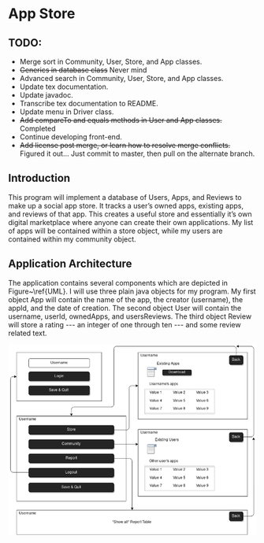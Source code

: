 # App Store

## TODO:

* Merge sort in Community, User, Store, and App classes.
* ~~Generics in database class~~ Never mind
* Advanced search in Community, User, Store, and App classes.
* Update tex documentation.
* Update javadoc.
* Transcribe tex documentation to README.
* Update menu in Driver class.
* ~~Add compareTo and equals methods in User and App classes.~~ Completed
* Continue developing front-end.
* ~~Add license post merge, or learn how to resolve merge conflicts.~~ Figured it out... Just commit to master, then pull on the alternate branch.

## Introduction
This program will implement a database of Users, Apps, and Reviews to make up a social app store.
It tracks a user’s owned apps, existing apps, and reviews of that app.
This creates a useful store and essentially it’s own digital marketplace where anyone can create their own applications.
My list of apps will be contained within a store object, while my users are contained within my community object.

## Application Architecture
The application contains several components which are depicted in Figure~\ref{UML}.
I will use three plain java objects for my program.
My first object App will contain the name of the app, the creator (username), the appId, and the date of creation.
The second object User will contain the username, userId, ownedApps, and usersReviews.
The third object Review will store a rating --- an integer of one through ten --- and some review related text.

![board](doc/views.png)